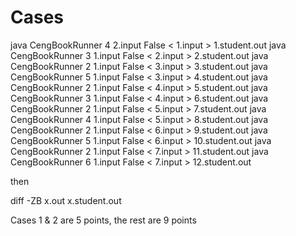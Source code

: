 # Cases

java CengBookRunner 4 2.input False < 1.input > 1.student.out
java CengBookRunner 3 1.input False < 2.input > 2.student.out
java CengBookRunner 2 1.input False < 3.input > 3.student.out
java CengBookRunner 5 1.input False < 3.input > 4.student.out
java CengBookRunner 2 1.input False < 4.input > 5.student.out
java CengBookRunner 3 1.input False < 4.input > 6.student.out
java CengBookRunner 2 1.input False < 5.input > 7.student.out
java CengBookRunner 4 1.input False < 5.input > 8.student.out
java CengBookRunner 2 1.input False < 6.input > 9.student.out
java CengBookRunner 5 1.input False < 6.input > 10.student.out
java CengBookRunner 2 1.input False < 7.input > 11.student.out
java CengBookRunner 6 1.input False < 7.input > 12.student.out

then

diff -ZB x.out x.student.out

Cases 1 & 2 are 5 points, the rest are 9 points
